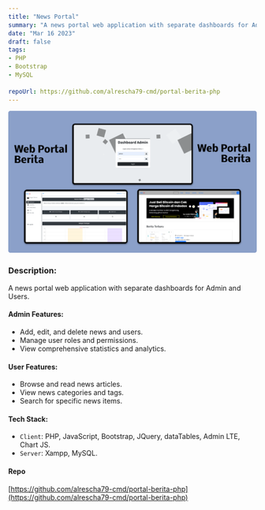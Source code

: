 ```yaml
---
title: "News Portal"
summary: "A news portal web application with separate dashboards for Admin and Users."
date: "Mar 16 2023"
draft: false
tags:
- PHP
- Bootstrap
- MySQL

repoUrl: https://github.com/alrescha79-cmd/portal-berita-php
---
```

![alt text](<../../../../public/thumbnail Berita.png>)

### Description:
A news portal web application with separate dashboards for Admin and Users.

#### Admin Features:
- Add, edit, and delete news and users.
- Manage user roles and permissions.
- View comprehensive statistics and analytics.

#### User Features:
- Browse and read news articles.
- View news categories and tags.
- Search for specific news items.

#### Tech Stack:
- `Client`: PHP, JavaScript, Bootstrap, JQuery, dataTables, Admin LTE, Chart
JS.
- `Server`: Xampp, MySQL.


#### Repo 
[https://github.com/alrescha79-cmd/portal-berita-php](https://github.com/alrescha79-cmd/portal-berita-php)